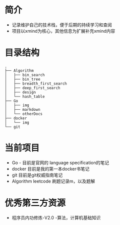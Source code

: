 # 简介

* 记录维护自己的技术栈，便于后期的持续学习和查阅
* 项目以xmind为核心，其他信息为扩展补充xmind内容

# 目录结构

```shell 
.
├── Algorithm
│   ├── bin_search
│   ├── bin_tree
│   ├── breadth_first_search
│   ├── deep_first_search
│   ├── design
│   └── hash_table
├── Go
│   ├── img
│   ├── markdown
│   └── otherDocs
├── docker
│   └── img
└── git
```



# 当前项目

- Go - 目前是官网的 language specification的笔记
- docker 目前是我的第一本docker书笔记
- git 目前是git权威指南笔记
- Algorithm leetcode 刷题记录m，以及题解

# 优秀第三方资源

* 程序员内功修炼-V2.0        -算法，计算机基础知识



